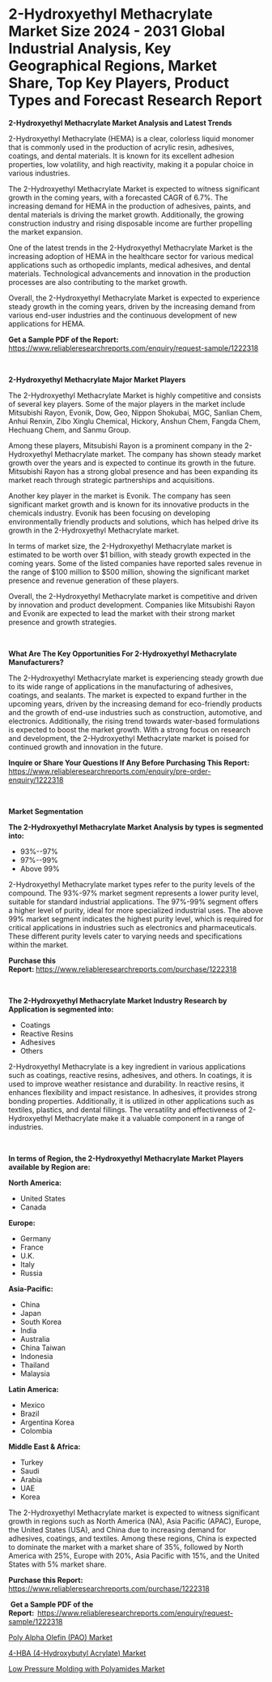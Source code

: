 <p><h1>2-Hydroxyethyl Methacrylate Market Size 2024 - 2031 Global Industrial Analysis, Key Geographical Regions, Market Share, Top Key Players, Product Types and Forecast Research Report</h1></p><p><strong>2-Hydroxyethyl Methacrylate Market Analysis and Latest Trends</strong></p>
<p><p>2-Hydroxyethyl Methacrylate (HEMA) is a clear, colorless liquid monomer that is commonly used in the production of acrylic resin, adhesives, coatings, and dental materials. It is known for its excellent adhesion properties, low volatility, and high reactivity, making it a popular choice in various industries.</p><p>The 2-Hydroxyethyl Methacrylate Market is expected to witness significant growth in the coming years, with a forecasted CAGR of 6.7%. The increasing demand for HEMA in the production of adhesives, paints, and dental materials is driving the market growth. Additionally, the growing construction industry and rising disposable income are further propelling the market expansion.</p><p>One of the latest trends in the 2-Hydroxyethyl Methacrylate Market is the increasing adoption of HEMA in the healthcare sector for various medical applications such as orthopedic implants, medical adhesives, and dental materials. Technological advancements and innovation in the production processes are also contributing to the market growth.</p><p>Overall, the 2-Hydroxyethyl Methacrylate Market is expected to experience steady growth in the coming years, driven by the increasing demand from various end-user industries and the continuous development of new applications for HEMA.</p></p>
<p><strong>Get a Sample PDF of the Report:&nbsp;</strong> <a href="https://www.reliableresearchreports.com/enquiry/request-sample/1222318">https://www.reliableresearchreports.com/enquiry/request-sample/1222318</a></p>
<p>&nbsp;</p>
<p><strong>2-Hydroxyethyl Methacrylate Major Market Players</strong></p>
<p><p>The 2-Hydroxyethyl Methacrylate Market is highly competitive and consists of several key players. Some of the major players in the market include Mitsubishi Rayon, Evonik, Dow, Geo, Nippon Shokubai, MGC, Sanlian Chem, Anhui Renxin, Zibo Xinglu Chemical, Hickory, Anshun Chem, Fangda Chem, Hechuang Chem, and Sanmu Group.</p><p>Among these players, Mitsubishi Rayon is a prominent company in the 2-Hydroxyethyl Methacrylate market. The company has shown steady market growth over the years and is expected to continue its growth in the future. Mitsubishi Rayon has a strong global presence and has been expanding its market reach through strategic partnerships and acquisitions.</p><p>Another key player in the market is Evonik. The company has seen significant market growth and is known for its innovative products in the chemicals industry. Evonik has been focusing on developing environmentally friendly products and solutions, which has helped drive its growth in the 2-Hydroxyethyl Methacrylate market.</p><p>In terms of market size, the 2-Hydroxyethyl Methacrylate market is estimated to be worth over $1 billion, with steady growth expected in the coming years. Some of the listed companies have reported sales revenue in the range of $100 million to $500 million, showing the significant market presence and revenue generation of these players.</p><p>Overall, the 2-Hydroxyethyl Methacrylate market is competitive and driven by innovation and product development. Companies like Mitsubishi Rayon and Evonik are expected to lead the market with their strong market presence and growth strategies.</p></p>
<p>&nbsp;</p>
<p><strong>What Are The Key Opportunities For 2-Hydroxyethyl Methacrylate Manufacturers?</strong></p>
<p><p>The 2-Hydroxyethyl Methacrylate market is experiencing steady growth due to its wide range of applications in the manufacturing of adhesives, coatings, and sealants. The market is expected to expand further in the upcoming years, driven by the increasing demand for eco-friendly products and the growth of end-use industries such as construction, automotive, and electronics. Additionally, the rising trend towards water-based formulations is expected to boost the market growth. With a strong focus on research and development, the 2-Hydroxyethyl Methacrylate market is poised for continued growth and innovation in the future.</p></p>
<p><strong>Inquire or Share Your Questions If Any Before Purchasing This Report:</strong> <a href="https://www.reliableresearchreports.com/enquiry/pre-order-enquiry/1222318">https://www.reliableresearchreports.com/enquiry/pre-order-enquiry/1222318</a></p>
<p>&nbsp;</p>
<p><strong>Market Segmentation</strong></p>
<p><strong>The 2-Hydroxyethyl Methacrylate Market Analysis by types is segmented into:</strong></p>
<p><ul><li>93%--97%</li><li>97%--99%</li><li>Above 99%</li></ul></p>
<p><p>2-Hydroxyethyl Methacrylate market types refer to the purity levels of the compound. The 93%-97% market segment represents a lower purity level, suitable for standard industrial applications. The 97%-99% segment offers a higher level of purity, ideal for more specialized industrial uses. The above 99% market segment indicates the highest purity level, which is required for critical applications in industries such as electronics and pharmaceuticals. These different purity levels cater to varying needs and specifications within the market.</p></p>
<p><strong>Purchase this Report:&nbsp;</strong><a href="https://www.reliableresearchreports.com/purchase/1222318">https://www.reliableresearchreports.com/purchase/1222318</a></p>
<p>&nbsp;</p>
<p><strong>The 2-Hydroxyethyl Methacrylate Market Industry Research by Application is segmented into:</strong></p>
<p><ul><li>Coatings</li><li>Reactive Resins</li><li>Adhesives</li><li>Others</li></ul></p>
<p><p>2-Hydroxyethyl Methacrylate is a key ingredient in various applications such as coatings, reactive resins, adhesives, and others. In coatings, it is used to improve weather resistance and durability. In reactive resins, it enhances flexibility and impact resistance. In adhesives, it provides strong bonding properties. Additionally, it is utilized in other applications such as textiles, plastics, and dental fillings. The versatility and effectiveness of 2-Hydroxyethyl Methacrylate make it a valuable component in a range of industries.</p></p>
<p>&nbsp;</p>
<p><strong>In terms of Region, the 2-Hydroxyethyl Methacrylate Market Players available by Region are:</strong></p>
<p>
    <p> <strong> North America: </strong>
        <ul>
            <li>United States</li>
            <li>Canada</li>
        </ul>
        </p> 
    <p> <strong> Europe: </strong>
        <ul>
            <li>Germany</li>
            <li>France</li>
            <li>U.K.</li>
            <li>Italy</li>
            <li>Russia</li>
        </ul>
        </p> 
    <p> <strong> Asia-Pacific: </strong>
        <ul>
            <li>China</li>
            <li>Japan</li>
            <li>South Korea</li>
            <li>India</li>
            <li>Australia</li>
            <li>China Taiwan</li>
            <li>Indonesia</li>
            <li>Thailand</li>
            <li>Malaysia</li>
        </ul>
        </p> 
    <p> <strong> Latin America: </strong>
        <ul>
            <li>Mexico</li>
            <li>Brazil</li>
            <li>Argentina Korea</li>
            <li>Colombia</li>
        </ul>
        </p> 
    <p> <strong> Middle East & Africa: </strong>
        <ul>
            <li>Turkey</li>
            <li>Saudi</li>
            <li>Arabia</li>
            <li>UAE</li>
            <li>Korea</li>
        </ul>
    </p>
    </p>
<p><p>The 2-Hydroxyethyl Methacrylate market is expected to witness significant growth in regions such as North America (NA), Asia Pacific (APAC), Europe, the United States (USA), and China due to increasing demand for adhesives, coatings, and textiles. Among these regions, China is expected to dominate the market with a market share of 35%, followed by North America with 25%, Europe with 20%, Asia Pacific with 15%, and the United States with 5% market share.</p></p>
<p><strong>Purchase this Report: </strong><a href="https://www.reliableresearchreports.com/purchase/1222318">https://www.reliableresearchreports.com/purchase/1222318</a></p>
<p>&nbsp;<strong>Get a Sample PDF of the Report:&nbsp;&nbsp;</strong><a href="https://www.reliableresearchreports.com/enquiry/request-sample/1222318">https://www.reliableresearchreports.com/enquiry/request-sample/1222318</a></p>
<p><strong></strong></p>
<p><p><a href="https://github.com/yemakinde/Market-Research-Report-List-1/blob/main/poly-alpha-olefin-pao-market.md">Poly Alpha Olefin (PAO) Market</a></p><p><a href="https://github.com/bmorecock/Market-Research-Report-List-2/blob/main/4-hba-4-hydroxybutyl-acrylate-market.md">4-HBA (4-Hydroxybutyl Acrylate) Market</a></p><p><a href="https://github.com/jsmusil/Market-Research-Report-List-2/blob/main/low-pressure-molding-with-polyamides-market.md">Low Pressure Molding with Polyamides Market</a></p></p>